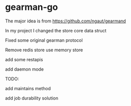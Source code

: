 # gearman-go

The major idea is from https://github.com/ngaut/gearmand

In my project I changed the store core data struct 

Fixed some original gearman protocol

Remove redis store  use memory store

add some restapis

add daemon mode

TODO:

add maintains method

add job durability solution





